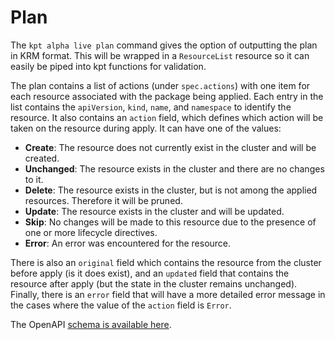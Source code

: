 # Plan

The `kpt alpha live plan` command gives the option of outputting the plan in KRM format. This will be wrapped in a `ResourceList` 
resource so it can easily be piped into kpt functions for validation. 

The plan contains a list of actions (under `spec.actions`) with one item for each resource associated with the package being 
applied. Each entry in the list contains the `apiVersion`, `kind`, `name`, and `namespace` to identify the resource. It
also contains an `action` field, which defines which action will be taken on the resource during apply. It can have one of
the values:
* **Create**: The resource does not currently exist in the cluster and will be created.
* **Unchanged**: The resource exists in the cluster and there are no changes to it.
* **Delete**: The resource exists in the cluster, but is not among the applied resources. Therefore it will be pruned.
* **Update**: The resource exists in the cluster and will be updated.
* **Skip**: No changes will be made to this resource due to the presence of one or more lifecycle directives.
* **Error**: An error was encountered for the resource.

There is also an `original` field which contains the resource from the cluster before apply (is it does exist), and
an `updated` field that contains the resource after apply (but the state in the cluster remains unchanged). Finally, there
is an `error` field that will have a more detailed error message in the cases where the value of the `action` field is `Error`.

The OpenAPI
[schema is available here](https://raw.githubusercontent.com/kptdev/kpt/main/site/reference/schema/kptfile/kptfile.yaml).